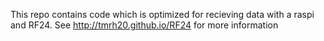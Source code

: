This repo contains code which is optimized for recieving data with a raspi and RF24.
See http://tmrh20.github.io/RF24 for more information
